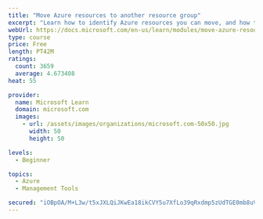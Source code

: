 ```yaml
---
title: "Move Azure resources to another resource group"
excerpt: "Learn how to identify Azure resources you can move, and how to move them to a new resource group."
webUrl: https://docs.microsoft.com/en-us/learn/modules/move-azure-resources-another-resource-group/
type: course
price: Free
length: PT42M
ratings:
  count: 3659
  average: 4.673408
heat: 55

provider:
  name: Microsoft Learn
  domain: microsoft.com
  images:
    - url: /assets/images/organizations/microsoft.com-50x50.jpg
      width: 50
      height: 50

levels:
  - Beginner

topics:
  - Azure
  - Management Tools

secured: "iOBpOA/M+L3w/t5xJXLQiJKwEa18ikCVY5u7XfLo39qRxdmp5zUdTGE0mb8uVTe0eVyfIlACUWfEOzShIGvdU9CvAb6CbRgrSeAkt5ZJz5ObBGg9vHxjcsV8yYuXpxrytfpjEnx4nv11hxO3AZ2aZ8zQHLtBXit/RPI6pjkdKVMrO7DykBeJBBNsOZ0n5VeblKxuRnOnBDCL8TvFI+TnlmlEHuU+vfpw8TVfZqOnjKRrjtLdmgZfpCQGQXOx0CTBLNcI6Kgy2sZtb8jaqkoQn5okuQyn8th3Y+6CGA66oO0nBAxpRjJI42GOQYNNkzClEwY4IZzEWFySQwnd+i5mtQujnZ7AX+GHeJr5Td+XGEgaPYuzIy0clNOnqOKOzitobxKrarVndNQ3bNy4mZ49yPOJX+5XZL2MoY0h+cHZNpo=;vu6abRLU7MM3a+MpP4QTLQ=="
---
```


